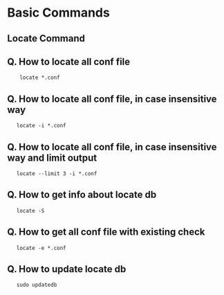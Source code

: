 # Basic Commands 

## Locate Command 

## Q.  How to locate all conf file
        locate *.conf
        
## Q.  How to locate all conf file, in case insensitive way
       locate -i *.conf

## Q.  How to locate all conf file, in case insensitive way and limit output
       locate --limit 3 -i *.conf


## Q.  How to get info about locate db
       locate -S

## Q.  How to get all conf file with existing check
       locate -e *.conf

## Q.  How to update locate db
       sudo updatedb
